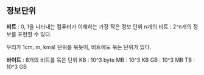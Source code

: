 ## 정보단위

**비트** : 0, 1을 나타내는 컴퓨터가 이해하는 가장 작은 정보 단위
n개의 비트 : 2^n개의 정보를 표현할 수 있다.

우리가 1cm, m, km로 단위를 묶듯이, 비트에도 묶는 단위가 있다.

**바이트** : 8개의 비트를 묶은 단위
KB :  10^3 byte
MB : 10^3 KB
GB : 10^3 MB
TB : 10^3 GB